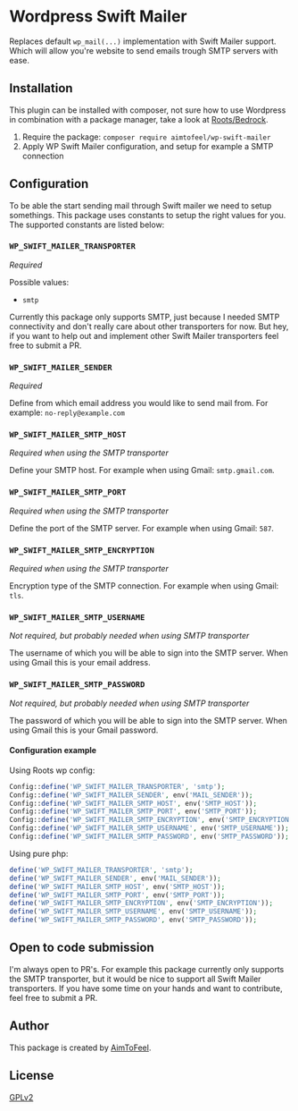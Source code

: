 # Wordpress Swift Mailer
Replaces default `wp_mail(...)` implementation with Swift Mailer support. Which will allow you're website to send emails trough SMTP servers with ease.

## Installation
This plugin can be installed with composer, not sure how to use Wordpress in combination with a package manager, take a look at [Roots/Bedrock](https://roots.io/bedrock/).

1. Require the package: `composer require aimtofeel/wp-swift-mailer`
2. Apply WP Swift Mailer configuration, and setup for example a SMTP connection 

## Configuration
To be able the start sending mail through Swift mailer we need to setup somethings. This package uses constants to setup the right values for you. The supported constants are listed below:

### `WP_SWIFT_MAILER_TRANSPORTER`
*Required*

Possible values:
* `smtp`

Currently this package only supports SMTP, just because I needed SMTP connectivity and don't really care about other transporters for now. But hey, if you want to help out and implement other Swift Mailer transporters feel free to submit a PR. 

### `WP_SWIFT_MAILER_SENDER`
*Required*

Define from which email address you would like to send mail from. For example: `no-reply@example.com`

### `WP_SWIFT_MAILER_SMTP_HOST`
*Required when using the SMTP transporter*

Define your SMTP host. For example when using Gmail: `smtp.gmail.com`.

### `WP_SWIFT_MAILER_SMTP_PORT`
*Required when using the SMTP transporter*

Define the port of the SMTP server. For example when using Gmail: `587`.

### `WP_SWIFT_MAILER_SMTP_ENCRYPTION`
*Required when using the SMTP transporter*

Encryption type of the SMTP connection. For example when using Gmail: `tls`. 

### `WP_SWIFT_MAILER_SMTP_USERNAME`
*Not required, but probably needed when using SMTP transporter*

The username of which you will be able to sign into the SMTP server. When using Gmail this is your email address. 

### `WP_SWIFT_MAILER_SMTP_PASSWORD`
*Not required, but probably needed when using SMTP transporter*

The password of which you will be able to sign into the SMTP server. When using Gmail this is your Gmail password. 

#### Configuration example
Using Roots wp config:
```php
Config::define('WP_SWIFT_MAILER_TRANSPORTER', 'smtp');
Config::define('WP_SWIFT_MAILER_SENDER', env('MAIL_SENDER'));
Config::define('WP_SWIFT_MAILER_SMTP_HOST', env('SMTP_HOST'));
Config::define('WP_SWIFT_MAILER_SMTP_PORT', env('SMTP_PORT'));
Config::define('WP_SWIFT_MAILER_SMTP_ENCRYPTION', env('SMTP_ENCRYPTION'));
Config::define('WP_SWIFT_MAILER_SMTP_USERNAME', env('SMTP_USERNAME'));
Config::define('WP_SWIFT_MAILER_SMTP_PASSWORD', env('SMTP_PASSWORD'));
```

Using pure php:
```php
define('WP_SWIFT_MAILER_TRANSPORTER', 'smtp');
define('WP_SWIFT_MAILER_SENDER', env('MAIL_SENDER'));
define('WP_SWIFT_MAILER_SMTP_HOST', env('SMTP_HOST'));
define('WP_SWIFT_MAILER_SMTP_PORT', env('SMTP_PORT'));
define('WP_SWIFT_MAILER_SMTP_ENCRYPTION', env('SMTP_ENCRYPTION'));
define('WP_SWIFT_MAILER_SMTP_USERNAME', env('SMTP_USERNAME'));
define('WP_SWIFT_MAILER_SMTP_PASSWORD', env('SMTP_PASSWORD'));
```

## Open to code submission
I'm always open to PR's. For example this package currently only supports the SMTP transporter, but it would be nice to support all Swift Mailer transporters. If you have some time on your hands and want to contribute, feel free to submit a PR.

## Author
This package is created by [AimToFeel](https://aimtofeel.com).

## License
[GPLv2](https://www.gnu.org/licenses/gpl-2.0.html)
